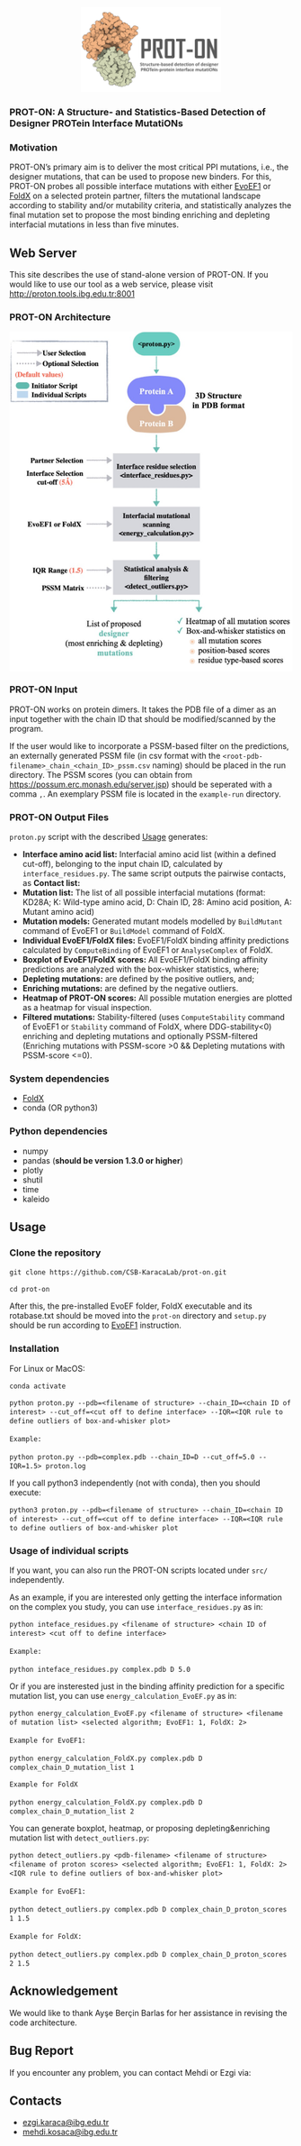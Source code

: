 <p align="center">
  <img width="250" height="150" src="logo.png">
</p>

### PROT-ON: A Structure- and Statistics-Based Detection of Designer PROTein Interface MutatiONs

### Motivation

PROT-ON’s primary aim is to deliver the most critical PPI mutations, i.e., the designer mutations, that can be used to propose new binders. For this, PROT-ON probes all possible interface mutations with either [EvoEF1](https://github.com/tommyhuangthu/EvoEF) or [FoldX](http://foldxsuite.crg.eu/) on a selected protein partner, filters the mutational landscape according to stability and/or mutability criteria, and statistically analyzes the final mutation set to propose the most binding enriching and depleting interfacial mutations in less than five minutes.

## Web Server
This site describes the use of stand-alone version of PROT-ON. If you would like to use our tool as a web service, please visit  http://proton.tools.ibg.edu.tr:8001

### PROT-ON Architecture
<p align="center">
<img align="center" src="proton_code_architecture.jpg" alt="proton_code_architecture" width = "600" />
</p>

### PROT-ON Input
PROT-ON works on protein dimers. It takes the PDB file of a dimer as an input together with the chain ID that should be modified/scanned by the program. 

If the user would like to incorporate a PSSM-based filter on the predictions, an externally generated PSSM file (in csv format with the `<root-pdb-filename>_chain_<chain_ID>_pssm.csv` naming) should be placed in the run directory. The PSSM scores (you can obtain from https://possum.erc.monash.edu/server.jsp) should be seperated with a comma `,`. An exemplary PSSM file is located in the `example-run` directory. 

### PROT-ON Output Files
`proton.py` script with the described [Usage](https://github.com/CSB-KaracaLab/prot-on/tree/main#usage) generates: 
  * **Interface amino acid list:** Interfacial amino acid list (within a defined cut-off), belonging to the input chain ID, calculated by `interface_residues.py`. The same script outputs the pairwise contacts, as **Contact list:**
  * **Mutation list:** The list of all possible interfacial mutations (format: KD28A; K: Wild-type amino acid, D: Chain ID, 28: Amino acid position, A: Mutant amino acid)
  * **Mutation models:** Generated mutant models modelled by `BuildMutant` command of EvoEF1 or `BuildModel` command of FoldX.
  * **Individual EvoEF1/FoldX files:** EvoEF1/FoldX binding affinity predictions calculated by `ComputeBinding` of EvoEF1 or `AnalyseComplex` of FoldX.
  * **Boxplot of EvoEF1/FoldX scores:** All EvoEF1/FoldX binding affinity predictions are analyzed with the box-whisker statistics, where;
  * **Depleting mutations:** are defined by the positive outliers, and;
  * **Enriching mutations:** are defined by the negative outliers. 
  * **Heatmap of PROT-ON scores:** All possible mutation energies are plotted as a heatmap for visual inspection.
  * **Filtered mutations:** Stability-filtered (uses `ComputeStability` command of EvoEF1 or `Stability` command of FoldX, where DDG-stability<0) enriching and depleting mutations and optionally PSSM-filtered (Enriching mutations with PSSM-score >0 && Depleting mutations with PSSM-score <=0).
  
### System dependencies
* [FoldX](http://foldxsuite.crg.eu/)
* conda (OR python3)

### Python dependencies
* numpy
* pandas (**should be version 1.3.0 or higher**)
* plotly
* shutil
* time
* kaleido
## Usage
### Clone the repository
```
git clone https://github.com/CSB-KaracaLab/prot-on.git
```
```
cd prot-on
```
After this, the pre-installed EvoEF folder, FoldX executable and its rotabase.txt should be moved into the `prot-on` directory and `setup.py` should be run according to [EvoEF1](https://github.com/tommyhuangthu/EvoEF) instruction.

### Installation
For Linux or MacOS:
```
conda activate
```
```
python proton.py --pdb=<filename of structure> --chain_ID=<chain ID of interest> --cut_off=<cut off to define interface> --IQR=<IQR rule to define outliers of box-and-whisker plot>

Example:

python proton.py --pdb=complex.pdb --chain_ID=D --cut_off=5.0 --IQR=1.5> proton.log
```
If you call python3 independently (not with conda), then you should execute:
``` 
python3 proton.py --pdb=<filename of structure> --chain_ID=<chain ID of interest> --cut_off=<cut off to define interface> --IQR=<IQR rule to define outliers of box-and-whisker plot
```
### Usage of individual scripts
If you want, you can also run the PROT-ON scripts located under `src/` independently. 

As an example, if you are interested only getting the interface information on the complex you study, you can use `interface_residues.py` as in:
```
python inteface_residues.py <filename of structure> <chain ID of interest> <cut off to define interface>

Example:

python inteface_residues.py complex.pdb D 5.0
```
Or if you are insterested just in the binding affinity prediction for a specific mutation list, you can use `energy_calculation_EvoEF.py` as in:
```
python energy_calculation_EvoEF.py <filename of structure> <filename of mutation list> <selected algorithm; EvoEF1: 1, FoldX: 2> 

Example for EvoEF1:

python energy_calculation_FoldX.py complex.pdb D complex_chain_D_mutation_list 1
```
```
Example for FoldX

python energy_calculation_FoldX.py complex.pdb D complex_chain_D_mutation_list 2
```
You can generate boxplot, heatmap, or proposing depleting&enriching mutation list with `detect_outliers.py`:
```
python detect_outliers.py <pdb-filename> <filename of structure> <filename of proton scores> <selected algorithm; EvoEF1: 1, FoldX: 2> <IQR rule to define outliers of box-and-whisker plot>

Example for EvoEF1:

python detect_outliers.py complex.pdb D complex_chain_D_proton_scores 1 1.5

Example for FoldX:

python detect_outliers.py complex.pdb D complex_chain_D_proton_scores 2 1.5
```

## Acknowledgement
We would like to thank Ayşe Berçin Barlas for her assistance in revising the code architecture.

## Bug Report
If you encounter any problem, you can contact Mehdi or Ezgi via:
## Contacts
* ezgi.karaca@ibg.edu.tr
* mehdi.kosaca@ibg.edu.tr
